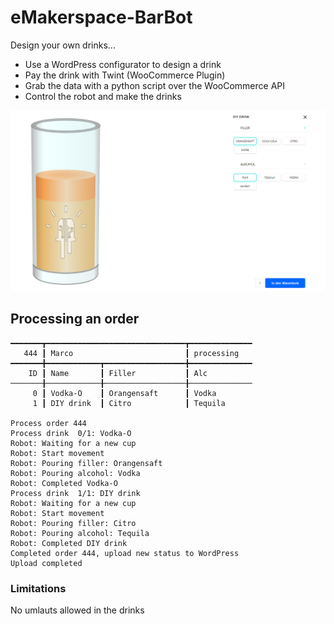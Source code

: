 # eMakerspace-BarBot

Design your own drinks...
- Use a WordPress configurator to design a drink
- Pay the drink with Twint (WooCommerce Plugin)
- Grab the data with a python script over the WooCommerce API
- Control the robot and make the drinks

![Configurator](doc/online_config.png)

## Processing an order
```
━━━━━━━┳━━━━━━━━━━━━━━━━━━━━━━━━━━━━━━━┳━━━━━━━━━━━━━━
   444 ┃ Marco                         ┃ processing
━━━━━━━╋━━━━━━━━━━━━┳━━━━━━━━━━━━━━━━━━╋━━━━━━━━━━━━━━
    ID ┃ Name       ┃ Filler           ┃ Alc
───────╂────────────╂──────────────────╂──────────────
     0 ┃ Vodka-O    ┃ Orangensaft      ┃ Vodka
     1 ┃ DIY drink  ┃ Citro            ┃ Tequila

Process order 444
Process drink  0/1: Vodka-O
Robot: Waiting for a new cup
Robot: Start movement
Robot: Pouring filler: Orangensaft
Robot: Pouring alcohol: Vodka
Robot: Completed Vodka-O
Process drink  1/1: DIY drink
Robot: Waiting for a new cup
Robot: Start movement
Robot: Pouring filler: Citro
Robot: Pouring alcohol: Tequila
Robot: Completed DIY drink
Completed order 444, upload new status to WordPress
Upload completed
```

### Limitations
No umlauts allowed in the drinks 

